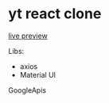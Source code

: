 # yt react clone

[live preview](https://businesspepega.github.io/YT-clone/)

Libs: 
- axios
- Material UI

GoogleApis
